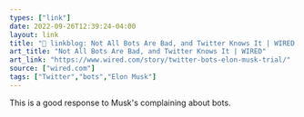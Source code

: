 ```yaml
---
types: ["link"]
date: 2022-09-26T12:39:24-04:00
layout: link
title: "🔗 linkblog: Not All Bots Are Bad, and Twitter Knows It | WIRED'"
art_title: "Not All Bots Are Bad, and Twitter Knows It | WIRED"
art_link: "https://www.wired.com/story/twitter-bots-elon-musk-trial/"
source: ["wired.com"]
tags: ["Twitter","bots","Elon Musk"]
---
```

This is a good response to Musk's complaining about bots.
 
